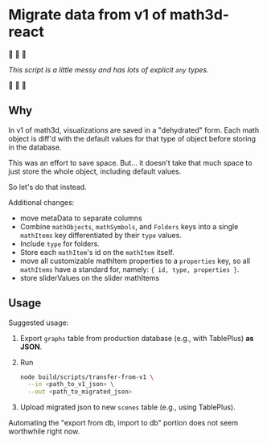 # Migrate data from v1 of math3d-react

:see_no_evil: :see_no_evil: :see_no_evil:

_This script is a little messy and has lots of explicit `any` types._

:see_no_evil: :see_no_evil: :see_no_evil:

## Why

In v1 of math3d, visualizations are saved in a "dehydrated" form. Each math object is diff'd with the default values for that type of object before storing in the database.

This was an effort to save space. But... it doesn't take that much space to just store the whole object, including default values.

So let's do that instead.

Additional changes:

- move metaData to separate columns
- Combine `mathObjects`, `mathSymbols`, and `Folders` keys into a single `mathItems` key differentiated by their `type` values.
- Include `type` for folders.
- Store each `mathItem`'s id on the `mathItem` itself.
- move all customizable mathItem properties to a `properties` key, so all `mathItems` have a standard for, namely: `{ id, type, properties }`.
- store sliderValues on the slider mathItems

## Usage

Suggested usage:

1. Export `graphs` table from production database (e.g., with TablePlus) **as JSON**.
2. Run

   ```sh
   node build/scripts/transfer-from-v1 \
     --in <path_to_v1_json> \
     --out <path_to_migrated_json>
   ```

3. Upload migrated json to new `scenes` table (e.g., using TablePlus).

Automating the "export from db, import to db" portion does not seem worthwhile right now.
